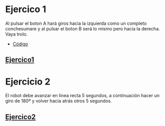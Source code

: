 # Ejercico 1

Al pulsar el boton A hará giros hacia la izquierda como un completo conchesumare y al pulsar el boton B será lo mismo pero hacia la derecha. Vaya trolo.
- [Código](maqueen3.hex)
## [Ejercico1](https://www.youtube.com/shorts/SO06RnsOGdo)

# Ejercicio 2

El robot debe avanzar en linea recta 5 segundos, a continuación hacer un giro de 180º y volver hacia atrás otros 5 segundos.
## [Ejercico2](https://youtu.be/OYT433Fvld0)
